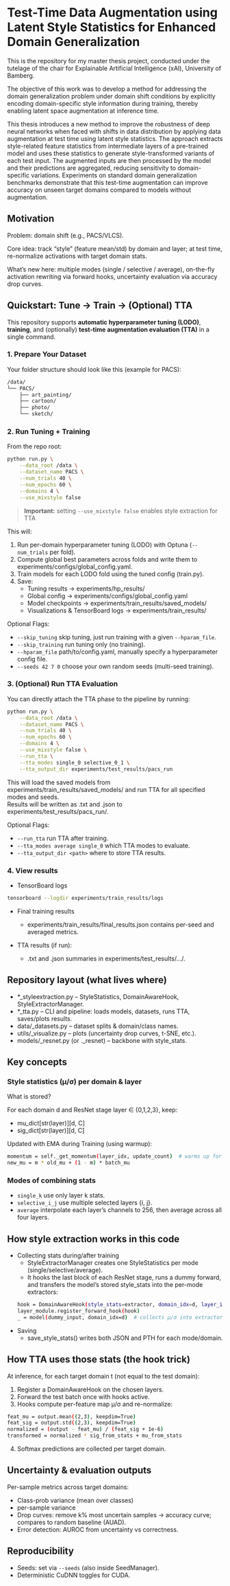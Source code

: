 # Test-Time Data Augmentation using Latent Style Statistics for Enhanced Domain Generalization

This is the repository for my master thesis project, conducted under the tutelage of the chair for Explainable Artificial Intelligence (xAI), University of Bamberg.

The objective of this work was to develop a method for addressing the domain generalization problem under domain shift conditions by explicitly encoding domain-specific style information during training, thereby enabling latent space augmentation at inference time.

This thesis introduces a new method to improve the robustness of deep neural networks when faced with shifts in data distribution by applying data augmentation at test time using latent style statistics. The approach extracts style-related feature statistics from intermediate layers of a pre-trained model and uses these statistics to generate style-transformed variants of each test input. The augmented inputs are then processed by the model and their predictions are aggregated, reducing sensitivity to domain-specific variations. Experiments on standard domain generalization benchmarks demonstrate that this test-time augmentation can improve accuracy on unseen target domains compared to models without augmentation.

## Motivation

Problem: domain shift (e.g., PACS/VLCS).

Core idea: track “style” (feature mean/std) by domain and layer; at test time, re-normalize activations with target domain stats.

What’s new here: multiple modes (single / selective / average), on-the-fly activation rewriting via forward hooks, uncertainty evaluation via accuracy drop curves.

## Quickstart: Tune → Train → (Optional) TTA

This repository supports **automatic hyperparameter tuning (LODO)**, **training**, and (optionally) **test-time augmentation evaluation (TTA)** in a single command.

### 1. Prepare Your Dataset

Your folder structure should look like this (example for PACS):

```bash
/data/
└── PACS/
    ├── art_painting/
    ├── cartoon/
    ├── photo/
    └── sketch/
```

### 2. Run Tuning + Training

From the repo root:

```bash
python run.py \
    --data_root /data \
    --dataset_name PACS \
    --num_trials 40 \
    --num_epochs 60 \
    --domains 4 \
    --use_mixstyle false
```

> **Important:** setting `--use_mixstyle false` enables style extraction for TTA

This will:

1. Run per-domain hyperparameter tuning (LODO) with Optuna (`--num_trials` per fold).
2. Compute global best parameters across folds and write them to experiments/configs/global_config.yaml.
3. Train models for each LODO fold using the tuned config (train.py).
4. Save:
    - Tuning results → experiments/hp_results/
    - Global config → experiments/configs/global_config.yaml
    - Model checkpoints → experiments/train_results/saved_models/
    - Visualizations & TensorBoard logs → experiments/train_results/

Optional Flags:
- `--skip_tuning` skip tuning, just run training with a given `--hparam_file`.
- `--skip_training` run tuning only (no training).
- `--hparam_file` path/to/config.yaml, manually specify a hyperparameter config file.
- `--seeds 42 7 0` choose your own random seeds (multi-seed training).

### 3. (Optional) Run TTA Evaluation

You can directly attach the TTA phase to the pipeline by running:

```bash
python run.py \
    --data_root /data \
    --dataset_name PACS \
    --num_trials 40 \
    --num_epochs 60 \
    --domains 4 \
    --use_mixstyle false \
    --run_tta \
    --tta_modes single_0 selective_0_1 \
    --tta_output_dir experiments/test_results/pacs_run
```
This will load the saved models from experiments/train_results/saved_models/ and run TTA for all specified modes and seeds.\
Results will be written as .txt and .json to experiments/test_results/pacs_run/.

Optional Flags:
- `--run_tta` run TTA after training.
- `--tta_modes average single_0` which TTA modes to evaluate.
- `--tta_output_dir <path>` where to store TTA results.

### 4. View results

- TensorBoard logs
```bash
tensorboard --logdir experiments/train_results/logs
```
- Final training results
    - experiments/train_results/final_results.json contains per-seed and averaged metrics.

- TTA results (if run):
    - .txt and .json summaries in experiments/test_results/.../.


## Repository layout (what lives where)

- *_styleextraction.py – StyleStatistics, DomainAwareHook, StyleExtractorManager.
- *_tta.py – CLI and pipeline: loads models, datasets, runs TTA, saves/plots results.
- data/_datasets.py – dataset splits & domain/class names.
- utils/_visualize.py – plots (uncertainty drop curves, t-SNE, etc.).
- models/_resnet.py (or ._resnet) – backbone with style_stats.

## Key concepts

### Style statistics (μ/σ) per domain & layer

What is stored?

For each domain d and ResNet stage layer ∈ {0,1,2,3}, keep:
- mu_dict[str(layer)][d, C]
- sig_dict[str(layer)][d, C]

Updated with EMA during Training (using warmup):
```bash
momentum = self._get_momentum(layer_idx, update_count)  # warms up for first 100 updates
new_mu = m * old_mu + (1 - m) * batch_mu
```

### Modes of combining stats

- `single_k` use only layer k stats.
- `selective_i_j` use multiple selected layers {i, j}.
- `average` interpolate each layer’s channels to 256, then average across all four layers.

## How style extraction works in this code

- Collecting stats during/after training
    - StyleExtractorManager creates one StyleStatistics per mode (single/selective/average).
    - It hooks the last block of each ResNet stage, runs a dummy forward, and transfers the model’s stored style_stats into the per-mode extractors:
    ```bash
    hook = DomainAwareHook(style_stats=extractor, domain_idx=d, layer_idx=layer)
    layer_module.register_forward_hook(hook)
    _ = model(dummy_input, domain_idx=d)  # collects μ/σ into extractor
    ```
- Saving
    - save_style_stats() writes both JSON and PTH for each mode/domain.

## How TTA uses those stats (the hook trick)

At inference, for each target domain t (not equal to the test domain):

1. Register a DomainAwareHook on the chosen layers.
2. Forward the test batch once with hooks active.
3. Hooks compute per-feature map μ/σ and re-normalize:
```bash
feat_mu = output.mean((2,3), keepdim=True)
feat_sig = output.std((2,3), keepdim=True)
normalized = (output - feat_mu) / (feat_sig + 1e-6)
transformed = normalized * sig_from_stats + mu_from_stats
```
4. Softmax predictions are collected per target domain.

## Uncertainty & evaluation outputs

Per-sample metrics across target domains:

- Class-prob variance (mean over classes)
- per-sample variance
- Drop curves: remove k% most uncertain samples → accuracy curve; compares to random baseline (AUAD).
- Error detection: AUROC from uncertainty vs correctness.

## Reproducibility

- Seeds: set via `--seeds` (also inside SeedManager).
- Deterministic CuDNN toggles for CUDA.
